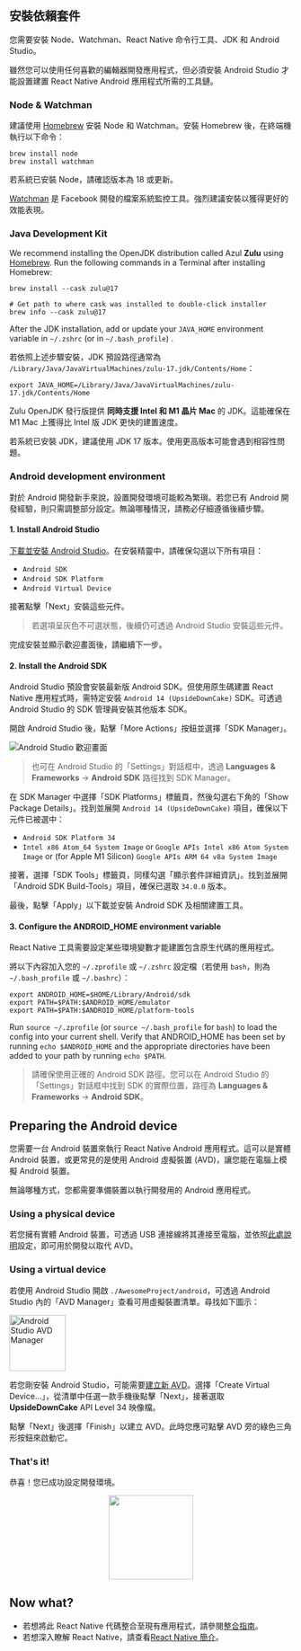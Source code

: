 ## 安裝依賴套件

您需要安裝 Node、Watchman、React Native 命令行工具、JDK 和 Android Studio。

雖然您可以使用任何喜歡的編輯器開發應用程式，但必須安裝 Android Studio 才能設置建置 React Native Android 應用程式所需的工具鏈。

<h3>Node &amp; Watchman</h3>

建議使用 [Homebrew](https://brew.sh/) 安裝 Node 和 Watchman。安裝 Homebrew 後，在終端機執行以下命令：

```shell
brew install node
brew install watchman
```

若系統已安裝 Node，請確認版本為 18 或更新。

[Watchman](https://facebook.github.io/watchman) 是 Facebook 開發的檔案系統監控工具。強烈建議安裝以獲得更好的效能表現。

<h3>Java Development Kit</h3>

We recommend installing the OpenJDK distribution called Azul **Zulu** using [Homebrew](https://brew.sh/). Run the following commands in a Terminal after installing Homebrew:

```shell
brew install --cask zulu@17

# Get path to where cask was installed to double-click installer
brew info --cask zulu@17
```

After the JDK installation, add or update your `JAVA_HOME` environment variable in `~/.zshrc` (or in `~/.bash_profile`) .

若依照上述步驟安裝，JDK 預設路徑通常為 `/Library/Java/JavaVirtualMachines/zulu-17.jdk/Contents/Home`：

```shell
export JAVA_HOME=/Library/Java/JavaVirtualMachines/zulu-17.jdk/Contents/Home
```

Zulu OpenJDK 發行版提供 **同時支援 Intel 和 M1 晶片 Mac** 的 JDK。這能確保在 M1 Mac 上獲得比 Intel 版 JDK 更快的建置速度。

若系統已安裝 JDK，建議使用 JDK 17 版本。使用更高版本可能會遇到相容性問題。

<h3>Android development environment</h3>

對於 Android 開發新手來說，設置開發環境可能較為繁瑣。若您已有 Android 開發經驗，則只需調整部分設定。無論哪種情況，請務必仔細遵循後續步驟。

<h4 id="android-studio">1. Install Android Studio</h4>

[下載並安裝 Android Studio](https://developer.android.com/studio/index.html)。在安裝精靈中，請確保勾選以下所有項目：

- `Android SDK`
- `Android SDK Platform`
- `Android Virtual Device`

接著點擊「Next」安裝這些元件。

> 若選項呈灰色不可選狀態，後續仍可透過 Android Studio 安裝這些元件。

完成安裝並顯示歡迎畫面後，請繼續下一步。

<h4 id="android-sdk">2. Install the Android SDK</h4>

Android Studio 預設會安裝最新版 Android SDK。但使用原生碼建置 React Native 應用程式時，需特定安裝 `Android 14 (UpsideDownCake)` SDK。可透過 Android Studio 的 SDK 管理員安裝其他版本 SDK。

開啟 Android Studio 後，點擊「More Actions」按鈕並選擇「SDK Manager」。

![Android Studio 歡迎畫面](/docs/assets/GettingStartedAndroidStudioWelcomeMacOS.png)

> 也可在 Android Studio 的「Settings」對話框中，透過 **Languages & Frameworks** → **Android SDK** 路徑找到 SDK Manager。

在 SDK Manager 中選擇「SDK Platforms」標籤頁，然後勾選右下角的「Show Package Details」。找到並展開 `Android 14 (UpsideDownCake)` 項目，確保以下元件已被選中：

- `Android SDK Platform 34`
- `Intel x86 Atom_64 System Image` or `Google APIs Intel x86 Atom System Image` or (for Apple M1 Silicon) `Google APIs ARM 64 v8a System Image`

接著，選擇「SDK Tools」標籤頁，同樣勾選「顯示套件詳細資訊」。找到並展開「Android SDK Build-Tools」項目，確保已選取 `34.0.0` 版本。

最後，點擊「Apply」以下載並安裝 Android SDK 及相關建置工具。

<h4>3. Configure the ANDROID_HOME environment variable</h4>

React Native 工具需要設定某些環境變數才能建置包含原生代碼的應用程式。

將以下內容加入您的 `~/.zprofile` 或 `~/.zshrc` 設定檔（若使用 `bash`，則為 `~/.bash_profile` 或 `~/.bashrc`）：

```shell
export ANDROID_HOME=$HOME/Library/Android/sdk
export PATH=$PATH:$ANDROID_HOME/emulator
export PATH=$PATH:$ANDROID_HOME/platform-tools
```

Run `source ~/.zprofile` (or `source ~/.bash_profile` for `bash`) to load the config into your current shell. Verify that ANDROID_HOME has been set by running `echo $ANDROID_HOME` and the appropriate directories have been added to your path by running `echo $PATH`.

> 請確保使用正確的 Android SDK 路徑。您可以在 Android Studio 的「Settings」對話框中找到 SDK 的實際位置，路徑為 **Languages & Frameworks** → **Android SDK**。

<h2>Preparing the Android device</h2>

您需要一台 Android 裝置來執行 React Native Android 應用程式。這可以是實體 Android 裝置，或更常見的是使用 Android 虛擬裝置 (AVD)，讓您能在電腦上模擬 Android 裝置。

無論哪種方式，您都需要準備裝置以執行開發用的 Android 應用程式。

<h3>Using a physical device</h3>

若您擁有實體 Android 裝置，可透過 USB 連接線將其連接至電腦，並依照[此處說明](running-on-device.md)設定，即可用於開發以取代 AVD。

<h3>Using a virtual device</h3>

若使用 Android Studio 開啟 `./AwesomeProject/android`，可透過 Android Studio 內的「AVD Manager」查看可用虛擬裝置清單。尋找如下圖示：

<img src="/docs/assets/GettingStartedAndroidStudioAVD.svg" alt="Android Studio AVD Manager" width="100"/>

若您剛安裝 Android Studio，可能需要[建立新 AVD](https://developer.android.com/studio/run/managing-avds.html)。選擇「Create Virtual Device...」，從清單中任選一款手機後點擊「Next」，接著選取 **UpsideDownCake** API Level 34 映像檔。

點擊「Next」後選擇「Finish」以建立 AVD。此時您應可點擊 AVD 旁的綠色三角形按鈕來啟動它。

<h3>That's it!</h3>

恭喜！您已成功設定開發環境。

<center><img src="/docs/assets/GettingStartedCongratulations.png" width="150"></img></center>

<h2>Now what?</h2>

- 若想將此 React Native 代碼整合至現有應用程式，請參閱[整合指南](integration-with-existing-apps.md)。
- 若想深入瞭解 React Native，請查看[React Native 簡介](getting-started)。